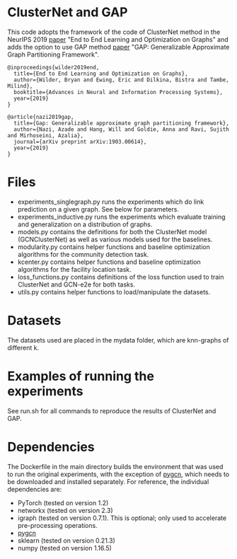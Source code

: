 # ClusterNet and GAP

This code adopts the framework of the code of ClusterNet method in the NeurIPS 2019 [paper](https://arxiv.org/abs/1905.13732) "End to End Learning and Optimization on Graphs" and adds the option to use GAP method [paper](https://arxiv.org/abs/1903.00614) "GAP: Generalizable Approximate Graph Partitioning Framework".

```
@inproceedings{wilder2019end,
  title={End to End Learning and Optimization on Graphs},
  author={Wilder, Bryan and Ewing, Eric and Dilkina, Bistra and Tambe, Milind},
  booktitle={Advances in Neural and Information Processing Systems},
  year={2019}
}

@article{nazi2019gap,
  title={Gap: Generalizable approximate graph partitioning framework},
  author={Nazi, Azade and Hang, Will and Goldie, Anna and Ravi, Sujith and Mirhoseini, Azalia},
  journal={arXiv preprint arXiv:1903.00614},
  year={2019}
}
```

# Files

* experiments_singlegraph.py runs the experiments which do link prediction on a given graph. See below for parameters.
* experiments_inductive.py runs the experiments which evaluate training and generalization on a distribution of graphs.
* models.py contains the definitions for both the ClusterNet model (GCNClusterNet) as well as various models used for the baselines.
* modularity.py contains helper functions and baseline optimization algorithms for the community detection task.
* kcenter.py contains helper functions and baseline optimization algorithms for the facility location task.
* loss_functions.py contains definitions of the loss function used to train ClusterNet and GCN-e2e for both tasks.
* utils.py contains helper functions to load/manipulate the datasets.

# Datasets

The datasets used are placed in the mydata folder, which are knn-graphs of different k.

# Examples of running the experiments

See run.sh for all commands to reproduce the results of ClusterNet and GAP.

# Dependencies

The Dockerfile in the main directory builds the environment that was used to run the original experiments, with the exception of [pygcn](https://github.com/tkipf/pygcn/tree/master/pygcn), which needs to be downloaded and installed separately. For reference, the individual dependencies are:

* PyTorch (tested on version 1.2)
* networkx (tested on version 2.3)
* igraph (tested on version 0.7.1). This is optional; only used to accelerate pre-processing operations.
* [pygcn](https://github.com/tkipf/pygcn/tree/master/pygcn)
* sklearn (tested on version 0.21.3)
* numpy (tested on version 1.16.5)
